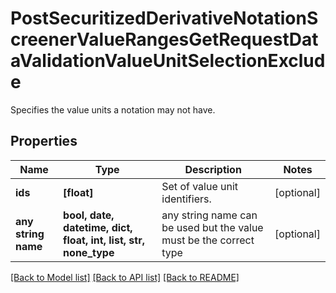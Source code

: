 # PostSecuritizedDerivativeNotationScreenerValueRangesGetRequestDataValidationValueUnitSelectionExclude

Specifies the value units a notation may not have.

## Properties
Name | Type | Description | Notes
------------ | ------------- | ------------- | -------------
**ids** | **[float]** | Set of value unit identifiers. | [optional] 
**any string name** | **bool, date, datetime, dict, float, int, list, str, none_type** | any string name can be used but the value must be the correct type | [optional]

[[Back to Model list]](../README.md#documentation-for-models) [[Back to API list]](../README.md#documentation-for-api-endpoints) [[Back to README]](../README.md)


